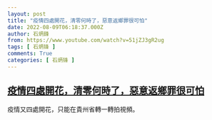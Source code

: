 ```yaml
---
layout: post
title: "疫情四處開花，清零何時了，惡意返鄉罪很可怕"
date: 2022-08-09T06:18:37.000Z
author: 石炳鋒
from: https://www.youtube.com/watch?v=51jZJ3gR2ug
tags: [ 石炳锋 ]
comments: True
categories: [ 石炳锋 ]
---
```

<!--1660025917000-->
[疫情四處開花，清零何時了，惡意返鄉罪很可怕](https://www.youtube.com/watch?v=51jZJ3gR2ug)
------

<div>
疫情又四處開花，只能在貴州省轉一轉拍視頻。
</div>
